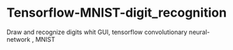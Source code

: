 # Tensorflow-MNIST-digit_recognition
Draw and recognize digits whit GUI, tensorflow convolutionary neural-network , MNIST
